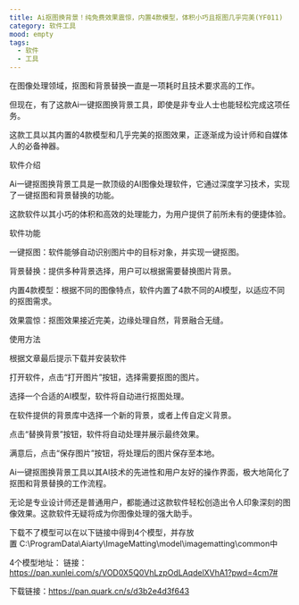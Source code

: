 ```yaml
---
title: Ai抠图换背景！纯免费效果震惊，内置4款模型，体积小巧且抠图几乎完美(YF011)
category: 软件工具
mood: empty
tags:
  - 软件
  - 工具
---
```


在图像处理领域，抠图和背景替换一直是一项耗时且技术要求高的工作。

但现在，有了这款Ai一键抠图换背景工具，即使是非专业人士也能轻松完成这项任务。

这款工具以其内置的4款模型和几乎完美的抠图效果，正逐渐成为设计师和自媒体人的必备神器。

软件介绍

Ai一键抠图换背景工具是一款顶级的AI图像处理软件，它通过深度学习技术，实现了一键抠图和背景替换的功能。

这款软件以其小巧的体积和高效的处理能力，为用户提供了前所未有的便捷体验。

软件功能

一键抠图：软件能够自动识别图片中的目标对象，并实现一键抠图。

背景替换：提供多种背景选择，用户可以根据需要替换图片背景。

内置4款模型：根据不同的图像特点，软件内置了4款不同的AI模型，以适应不同的抠图需求。

效果震惊：抠图效果接近完美，边缘处理自然，背景融合无缝。

使用方法

根据文章最后提示下载并安装软件

打开软件，点击“打开图片”按钮，选择需要抠图的图片。

选择一个合适的AI模型，软件将自动进行抠图处理。

在软件提供的背景库中选择一个新的背景，或者上传自定义背景。

点击“替换背景”按钮，软件将自动处理并展示最终效果。

满意后，点击“保存图片”按钮，将处理后的图片保存至本地。

Ai一键抠图换背景工具以其AI技术的先进性和用户友好的操作界面，极大地简化了抠图和背景替换的工作流程。

无论是专业设计师还是普通用户，都能通过这款软件轻松创造出令人印象深刻的图像效果。这款软件无疑将成为你图像处理的强大助手。

下载不了模型可以在以下链接中得到4个模型，并存放置 C:\ProgramData\Aiarty\ImageMatting\model\imagematting\common中

4个模型地址：
链接：https://pan.xunlei.com/s/VOD0X5Q0VhLzpOdLAqdelXVhA1?pwd=4cm7#



下载链接：https://pan.quark.cn/s/d3b2e4d3f643








